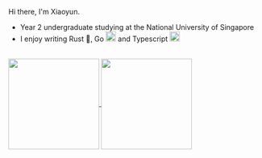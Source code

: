 Hi there, I'm Xiaoyun.

- Year 2 undergraduate studying at the National University of Singapore
- I enjoy writing Rust 🦀, Go <img src="https://cdn.jsdelivr.net/gh/devicons/devicon@latest/icons/go/go-original-wordmark.svg" width="20" /> and Typescript <img src="https://cdn.jsdelivr.net/gh/devicons/devicon@latest/icons/typescript/typescript-original.svg" width="20" />

<br/>
<a href="https://github.com/ForAeons/ForAeons">
  <img height=180 align="center" src="https://github-readme.wxiaoyun.com/api?username=ForAeons&show_icons=true&hide_border=true&rank_icon=github&theme=nord" />
</a>
<a href="https://github.com/ForAeons/ForAeons">
  <img height=180 align="center" src="https://github-readme.wxiaoyun.com/api/top-langs/?username=ForAeons&layout=compact&hide_border=true&theme=nord"/>
</a>
